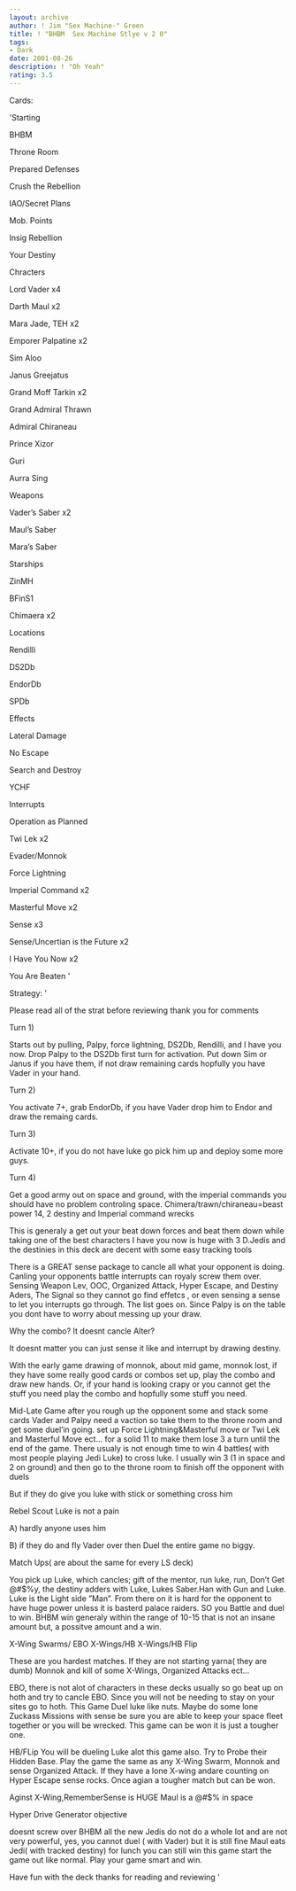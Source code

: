 ```yaml
---
layout: archive
author: ! Jim "Sex Machine-" Green
title: ! "BHBM  Sex Machine Stlye v 2 0"
tags:
- Dark
date: 2001-08-26
description: ! "Oh Yeah"
rating: 3.5
---
```

Cards: 

'Starting 

BHBM 

Throne Room 

Prepared Defenses 

Crush the Rebellion 

IAO/Secret Plans

Mob. Points 

Insig Rebellion 

Your Destiny 


Chracters 

Lord Vader x4 

Darth Maul x2 

Mara Jade, TEH x2 

Emporer Palpatine x2 

Sim Aloo 

Janus Greejatus 

Grand Moff Tarkin x2 

Grand Admiral Thrawn 

Admiral Chiraneau 

Prince Xizor 

Guri 

Aurra Sing 


Weapons 

Vader’s Saber x2 

Maul’s Saber 

Mara’s Saber 


Starships 

ZinMH 

BFinS1 

Chimaera x2 


Locations 

Rendilli 

DS2Db 

EndorDb 

SPDb 


Effects 

Lateral Damage 

No Escape 

Search and Destroy 

YCHF 


Interrupts 

Operation as Planned 

Twi Lek x2 

Evader/Monnok 

Force Lightning 

Imperial Command x2 

Masterful Move x2 

Sense x3 

Sense/Uncertian is the Future x2

I Have You Now x2 

You Are Beaten  '

Strategy: '

Please read all of the strat before reviewing thank you for comments 



Turn 1) 

Starts out by pulling, Palpy, force lightning, DS2Db, Rendilli, and I have you now. Drop Palpy to the DS2Db first turn for activation. Put down Sim or Janus if you have them, if not draw remaining cards hopfully you have Vader in your hand. 


Turn 2) 

You activate 7+, grab EndorDb, if you have Vader drop him to Endor and draw the remaing cards. 


Turn 3) 

Activate 10+, if you do not have luke go pick him up and deploy some more guys. 


Turn 4) 

Get a good army out on space and ground, with the imperial commands you should have no problem controling space. Chimera/trawn/chiraneau=beast power 14, 2 destiny and Imperial command wrecks 


This is generaly a get out your beat down forces and beat them down while taking one of the best characters I have you now is huge with 3 D.Jedis and the destinies in this deck are decent with some easy tracking tools 


There is a GREAT sense package to cancle all what your opponent is doing. Canling your opponents battle interrupts can royaly screw them over. Sensing Weapon Lev, OOC, Organized Attack, Hyper Escape, and Destiny Aders, The Signal so they cannot go find effetcs , or even sensing a sense to let you interrupts go through. The list goes on. Since Palpy is on the table you dont have to worry about messing up your draw.


Why the combo? It doesnt cancle Alter?


It doesnt matter you can just sense it like and interrupt by drawing destiny.

With the early game drawing of monnok, about mid game, monnok lost, if they have some really good cards or combos set up, play the combo and draw new hands. Or, if your hand is looking crapy or you cannot get the stuff you need play the combo and hopfully some stuff you need.


Mid-Late Game after you rough up the opponent some and stack some cards Vader and Palpy need a vaction so take them to the throne room and get some duel’in going. set up Force Lightning&Masterful move or Twi Lek and Masterful Move ect... for a solid 11 to make them lose 3 a turn until the end of the game. There usualy is not enough time to win 4 battles( with most people playing Jedi Luke) to cross luke. I usually win 3 (1 in space and 2 on ground) and then go to the throne room to finish off the opponent with duels 


But if they do give you luke with stick or something cross him 


Rebel Scout Luke is not a pain 

A) hardly anyone uses him 

B) if they do and fly Vader over then Duel the entire game no biggy. 


Match Ups( are about the same for every LS deck) 


You pick up Luke, which cancles; gift of the mentor, run luke, run, Don’t Get @#$%y, the destiny adders with Luke, Lukes Saber.Han with Gun and Luke. Luke is the Light side ”Man”. From there on it is hard for the opponent to have huge power unless it is basterd palace raiders. SO you Battle and duel to win. BHBM win generaly within the range of 10-15 that is not an insane amount but, a possitve amount and a win. 


X-Wing Swarms/ EBO X-Wings/HB X-Wings/HB Flip

These are you hardest matches. If they are not starting yarna( they are dumb) Monnok and kill of some X-Wings, Organized Attacks ect...

EBO, there is not alot of characters in these decks usually so go beat up on hoth and try to cancle EBO. Since you will not be needing to stay on your sites go to hoth. This Game Duel luke like nuts. Maybe do some lone Zuckass Missions with sense be sure you are able to keep your space fleet together or you will be wrecked. This game can be won it is just a tougher one.

HB/FLip You will be dueling Luke alot this game also. Try to Probe their Hidden Base. Play the game the same as any X-Wing Swarm, Monnok and sense Organized Attack. If they have a lone X-wing andare counting on Hyper Escape sense rocks. Once agian a tougher match but can be won. 


Aginst X-Wing,RememberSense is HUGE Maul is a @#$% in space



Hyper Drive Generator objective 

doesnt screw over BHBM all the new Jedis do not do a whole lot and are not very powerful, yes, you cannot duel ( with Vader) but it is still fine Maul eats Jedi( with tracked destiny) for lunch you can still win this game start the game out like normal. Play your game smart and win. 


Have fun with the deck thanks for reading and reviewing  '